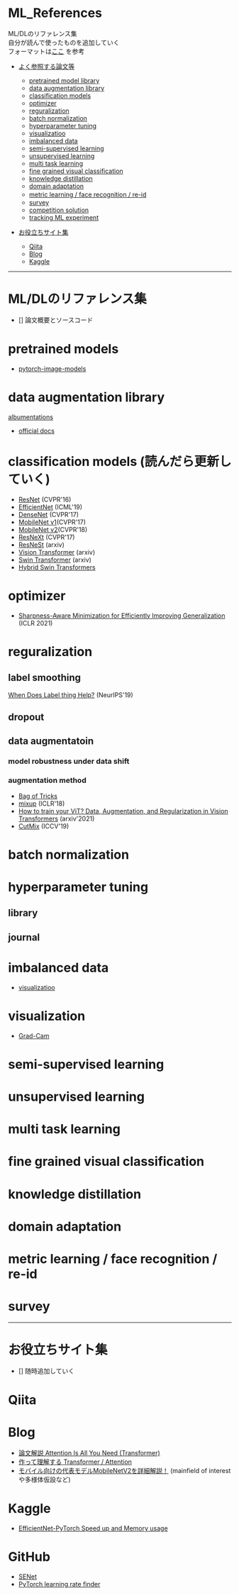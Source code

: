 # ML_References
ML/DLのリファレンス集<br>
自分が読んで使ったものを追加していく<br>
フォーマットは[ここ](https://github.com/phalanx-hk/kaggle_cv_pipeline/blob/master/kaggle_tips.md#pretrained_model_library) を参考
- [よく参照する論文等](#journal)
  - [pretrained model library](#pretrained_model_library)
  - [data augmentation library](#data_augmentation_library)
  - [classification models](#image_classification_models)
  - [optimizer](#optimizer)
  - [reguralization](#reguralization)
  - [batch normalization](#batch_norm)
  - [hyperparameter tuning](#hyperparameter_tuning)
  - [visualizatioo](#visualization)
  - [imbalanced data](#imbalanced_data)
  - [semi-supervised learning](#semi_supervised_learning)
  - [unsupervised learning](#unsupervised_learning)
  - [multi task learning](#multi_task_learning)
  - [fine grained visual classification](#fine_grained_visual_classification)
  - [knowledge distillation](#knowledge_distillation)
  - [domain adaptation](#domain_adaptation)
  - [metric learning / face recognition / re-id](metric_learning)　
  - [survey](#survey)
  - [competition solution](#solution)
  - [tracking ML experiment](#ml_experiment)

- [お役立ちサイト集](#ref_blogs)
  - [Qiita](#qiita)
  - [Blog](#blog)
  - [Kaggle](#kaggle)
---
<a name="journal"></a>
# ML/DLのリファレンス集
- [] 論文概要とソースコード

<a name="pretrained_model_library"></a>

# pretrained models
<!-- - [pretrained-models.pytorch](https://github.com/Cadene/pretrained-models.pytorch) -->
- [pytorch-image-models](https://github.com/rwightman/pytorch-image-models)
<!-- - [EfficientNet-Pytorch](https://github.com/lukemelas/EfficientNet-PyTorch) -->

<a name="data_augmentation_library"></a>

# data augmentation library
[albumentations](https://github.com/albumentations-team/albumentations)
  - [official docs](https://albumentations.ai/docs/examples/migrating_from_torchvision_to_albumentations/)
<!-- - [albumentations](https://github.com/albumentations-team/albumentations)
- [dali](https://github.com/NVIDIA/DALI)
- [kornia](https://github.com/kornia/kornia)
- [rising](https://github.com/PhoenixDL/rising)
- [solt](https://github.com/MIPT-Oulu/solt) -->

<a name="image_classification_models"></a>

# classification models (読んだら更新していく)

- [ResNet](https://arxiv.org/abs/1512.03385) (CVPR'16)
- [EfficientNet](https://arxiv.org/abs/1905.11946) (ICML'19)
- [DenseNet](https://arxiv.org/abs/1608.06993) (CVPR'17)
- [MobileNet v1](https://arxiv.org/abs/1704.04861)(CVPR'17)
- [MobileNet v2](https://arxiv.org/abs/1801.04381)(CVPR'18)
- [ResNeXt](https://arxiv.org/abs/1611.05431) (CVPR'17)
- [ResNeSt](https://arxiv.org/abs/2004.08955) (arxiv)
- [Vision Transformer](/https://arxiv.org/pdf/2010.11929.pdf) (arxiv)
- [Swin Transformer](https://arxiv.org/abs/2103.14030) (arxiv)
- [Hybrid Swin Transformers](https://arxiv.org/abs/2110.03786)
<!-- - [Inceptionv3](https://arxiv.org/abs/1512.00567) (CVPR'16)
- [SENet](https://arxiv.org/abs/1709.01507) (CVPR'18)
- [coord conv](https://arxiv.org/abs/1807.03247) (NeurIPS'18)
- [HRNet](https://arxiv.org/abs/1908.07919) (CVPR'19) 
- [ECA-Net](https://arxiv.org/abs/1910.03151) (CVPR'20)
- [Visual Transformers](https://arxiv.org/abs/2006.03677) (arxiv)
- [octave conv](https://arxiv.org/abs/1904.05049) (ICCV'19) -->


<!-- - [HarDNet](https://arxiv.org/abs/1909.00948) (ICCV'19)
- [RegNet](https://arxiv.org/abs/2003.13678) (CVPR'20)
- [CSPNet](https://arxiv.org/abs/1911.11929) (CVPRW'20)
- [Spatially Attentive Output Layer](https://arxiv.org/abs/2004.07570) (CVPR'20)
- [Improved ResNet](https://arxiv.org/abs/2004.04989) (arxiv)
- [SlimConv](https://arxiv.org/abs/2003.07469) (arxiv)
- 
- [URIE](https://arxiv.org/abs/2007.08979) (ECCV'20) -->

<a name="optimizer"></a>

# optimizer
- [Sharpness-Aware Minimization for Efficiently Improving Generalization](https://arxiv.org/abs/2010.01412) (ICLR 2021)

<a name="reguralization"></a>

# reguralization
## label smoothing
[When Does Label thing Help?](https://arxiv.org/abs/1906.02629) (NeurIPS'19)

## dropout
<!-- - [dropout](https://jmlr.org/papers/v15/srivastava14a.html) (JMLR'14)
- [dropblock](https://arxiv.org/abs/1810.12890) (NeurIPS'18) -->

## data augmentatoin
### model robustness under data shift
<!-- - [Generalisation in humans and deep neural networks](https://arxiv.org/abs/1808.08750) (NeurIPS'18)
- [IMAGENET-TRAINED CNNS ARE BIASED TOWARDS TEXTURE](https://arxiv.org/abs/1811.12231) (ICLR'19)
- [BENCHMARKING NEURAL NETWORK ROBUSTNESS TO COMMON CORRUPTIONS AND PERTURBATIONS](https://arxiv.org/abs/1903.12261) (ICLR'19)
- [Why do deep convolutional networks generalize so poorly to small image transformations?](https://arxiv.org/abs/1805.12177) (JMLR'19) -->

### augmentation method
- [Bag of Tricks](https://arxiv.org/pdf/1812.01187.pdf)
- [mixup](https://arxiv.org/abs/1710.09412) (ICLR'18)
- [How to train your ViT? Data, Augmentation, and Regularization in Vision Transformers](https://arxiv.org/abs/2106.10270) (arxiv'2021)
- [CutMix](https://arxiv.org/abs/1905.04899) (ICCV'19)
<!-- - 

- [Manifold Mixup](https://arxiv.org/abs/1806.05236) (ICML'19)
- [Fast AutoAugment](https://arxiv.org/abs/1905.00397) (NeurIPS'19)
- [Implicit Semantic Data Augmentation](https://arxiv.org/abs/1909.12220) (NeurIPS'19)
- [Population Based Augmentation](https://arxiv.org/abs/1905.05393) (ICML'19)
- [RandAugment](https://arxiv.org/abs/1909.13719) (CVPRW'20)
- [SmoothMix](https://openaccess.thecvf.com/content_CVPRW_2020/papers/w45/Lee_SmoothMix_A_Simple_Yet_Effective_Data_Augmentation_to_Train_Robust_CVPRW_2020_paper.pdf) (CVPRW'20)
- [Adversarial AutoAugment](https://arxiv.org/abs/1912.11188) (ICLR'20)
- [AUGMIX](https://arxiv.org/abs/1912.02781) (ICLR'20)
- [Puzzle Mix](https://proceedings.icml.cc/static/paper_files/icml/2020/6618-Paper.pdf) (ICML'20)
- [Attribute Mix](https://arxiv.org/abs/2004.02684) (arxiv)
- [Attentive CutMix](https://arxiv.org/abs/2003.13048) (arxiv)
- [FMix](https://arxiv.org/abs/2002.12047) (arxiv)
- [Momentum Exchenge](https://arxiv.org/abs/2002.11102) (arxiv)
- [patch gaussian](https://arxiv.org/abs/1906.02611) (arxiv) -->

<a name="batch_norm"></a>

# batch normalization
<!-- - [Instance Normalization](https://arxiv.org/abs/1701.02096) (CVPR'17)
- [Group Normalization](https://arxiv.org/abs/1803.08494) (ECCV'18)
- [Filter Response Normalization](https://arxiv.org/abs/1911.09737) (CVPR'20)
- [Evolving Normalization](https://arxiv.org/abs/2004.02967) (arxiv) -->

<a name="hyperparameter_tuning"></a>

# hyperparameter tuning
## library
<!-- - [optuna](https://optuna.org/) -->
## journal
<!-- - [RETHINKING THE HYPERPARAMETERS
FOR FINE-TUNING](https://arxiv.org/abs/2002.11770) (ICLR'20)
- [HyperSTAR](https://arxiv.org/abs/2005.10524) (CVPR'20) -->

<a name="imbalanced_data"></a>

# imbalanced data
<!-- - [pc-softmax](https://arxiv.org/abs/1911.10688) (arxiv)
- [focal loss](https://arxiv.org/abs/1708.02002) (ICCV'17)
- [reduced focal loss](https://arxiv.org/abs/1903.01347) (arxiv)
- [Class-Balanced Loss](https://arxiv.org/abs/1901.05555) (CVPR'19)
- [Bilateral-Branch Network](https://arxiv.org/abs/1912.02413) (CVPR'20)
- [Rebalanced mixup](https://arxiv.org/abs/2007.03943) (arxiv)
- [M2m](https://arxiv.org/abs/2004.00431) (CVPR'20) -->

  - [visualizatioo](#visualization)
<a name="visualization"></a>

# visualization
- [Grad-Cam](https://arxiv.org/pdf/1610.02391.pdf)

<a name="semi_supervised_learning"></a>

# semi-supervised learning
<!-- - [Pseudo-label](http://deeplearning.net/wp-content/uploads/2013/03/pseudo_label_final.pdf)
- [Noisy Student](https://arxiv.org/abs/1911.04252) (CVPR'20)
- [Mean Teacher](https://arxiv.org/abs/1703.01780) (NIPS'17)
- [MixMatch](https://arxiv.org/abs/1905.02249) (NIPS'19)
- [FixMatch](https://arxiv.org/abs/2001.07685) (arxiv)
- [FeatMatch](https://arxiv.org/abs/2007.08505) (ECCV'20) -->

<a name="unsupervised_learning"></a>

# unsupervised learning
<!-- - [SCAN](https://arxiv.org/abs/2005.12320) (ECCV'20) -->

<a name="multi_task_learning"></a>

# multi task learning
<!-- - [Dynamic Weight Average](https://arxiv.org/abs/1803.10704) (CVPR'19)
- [NDDR-CNN](https://arxiv.org/abs/1801.08297) (CVPR'19)
- [ML-GCN](https://arxiv.org/abs/1904.03582) (CVPR'19) -->

<a name="fine_grained_visual_classification"></a>

# fine grained visual classification
<!-- - [Facing the Hard Problems in FGVC](https://arxiv.org/abs/2006.13190) (arxiv)
- [DFL-CNN](https://openaccess.thecvf.com/content_cvpr_2018/papers/Wang_Learning_a_Discriminative_CVPR_2018_paper.pdf) (CVPR'18)
- [Destruction and Construction Learning](https://openaccess.thecvf.com/content_CVPR_2019/papers/Chen_Destruction_and_Construction_Learning_for_Fine-Grained_Image_Recognition_CVPR_2019_paper.pdf) (CVPR'19)
- [Look-Into-Object](https://openaccess.thecvf.com/content_CVPR_2020/papers/Zhou_Look-Into-Object_Self-Supervised_Structure_Modeling_for_Object_Recognition_CVPR_2020_paper.pdf) (CVPR'20) -->

<a name="knowledge_distillation"></a>

# knowledge distillation
<!-- - [Learning What and Where to Transfer](https://arxiv.org/abs/1905.05901) (ICML'19)
- [Relational Knowledge Distillation](https://arxiv.org/abs/1904.05068) (CVPR'19)
- [Attention Transfer](https://arxiv.org/abs/1612.03928) (ICLR'17)
- [Noisy Student](https://arxiv.org/abs/1911.04252) (CVPR'20)
- [Mean Teacher](https://arxiv.org/abs/1703.01780) (NIPS'17) -->

<a name="domain_adaptation"></a>

# domain adaptation
<!-- - [domain adversarial neural network](https://arxiv.org/abs/1505.07818) (JMLR'16)
- [REVISITING BATCH NORMALIZATION FOR PRACTICAL DOMAIN ADAPTATION](https://arxiv.org/abs/1603.04779) (ICLR'17)
- [MUNIT](https://arxiv.org/abs/1804.04732) (ECCV'18)
- [Style Normalization and Restitution](https://arxiv.org/abs/2005.11037) (CVPR'20) -->

<a name="metric_learning"></a>

# metric learning / face recognition / re-id
<!-- ## library
- [torch reid](https://github.com/KaiyangZhou/deep-person-reid)
- [insightface](https://github.com/deepinsight/insightface)
- [reid-strong-baseline](https://github.com/michuanhaohao/reid-strong-baseline)
- [cnnimageretrieval-pytorch](https://github.com/filipradenovic/cnnimageretrieval-pytorch)

## journal
- [center loss](https://ydwen.github.io/papers/WenECCV16.pdf) (ECCV'16)
- [Fine-tuning CNN Image Retrieval with No Human Annotation](https://arxiv.org/abs/1711.02512) (TPAMI'18)
- [arcface](https://arxiv.org/abs/1801.07698) (CVPR'19)
- [AdaCos](https://arxiv.org/abs/1905.00292) (CVPR'19)
- [MS-Loss](http://openaccess.thecvf.com/content_CVPR_2019/papers/Wang_Multi-Similarity_Loss_With_General_Pair_Weighting_for_Deep_Metric_Learning_CVPR_2019_paper.pdf) (CVPR'19)
- [Bag of Tricks and A Strong Baseline for Deep Person Re-identification](https://arxiv.org/abs/1903.07071) (CVPRW'19)
- [AP-Loss](https://arxiv.org/abs/1906.07589) (ICCV'19)
- [SoftTriple Loss](https://arxiv.org/abs/1909.05235) (ICCV'19)
- [Circle Loss](https://openaccess.thecvf.com/content_CVPR_2020/papers/Sun_Circle_Loss_A_Unified_Perspective_of_Pair_Similarity_Optimization_CVPR_2020_paper.pdf) (CVPR'20)
- [Cross-Batch Memory](https://arxiv.org/abs/1912.06798) (CVPR'20)
- [Unifying Deep Local and Global Features for Image Search](https://arxiv.org/abs/2001.05027) (ECCV'20) -->



<a name="survey"></a>

# survey
<!-- - [Noisy Labels](https://arxiv.org/abs/2007.08199)
- [data augmentation](https://link.springer.com/article/10.1186/s40537-019-0197-0)
- [face recognition](https://arxiv.org/abs/1804.06655)
- [metric learning](https://www.mdpi.com/2073-8994/11/9/1066) -->


---
<a name="ref_blogs"></a>
# お役立ちサイト集
- [] 随時追加していく


<a name="qiita"></a>

# Qiita

<a name="blog"></a>

# Blog
- [論文解説 Attention Is All You Need (Transformer)](https://deeplearning.hatenablog.com/entry/transformer)
- [作って理解する Transformer / Attention](https://qiita.com/halhorn/items/c91497522be27bde17ce)
- [モバイル向けの代表モデルMobileNetV2を詳細解説！](https://deepsquare.jp/2020/06/mobilenet-v2/) (mainfield of interest や多様体仮設など)
<a name="kaggle"></a>

# Kaggle
- [EfficientNet-PyTorch Speed up and Memory usage](https://www.kaggle.com/c/rsna-intracranial-hemorrhage-detection/discussion/111292)

# GitHub
- [SENet](https://github.com/ai-med/squeeze_and_excitation/blob/master/squeeze_and_excitation/squeeze_and_excitation.py)
- [PyTorch learning rate finder](https://github.com/davidtvs/pytorch-lr-finder)
